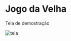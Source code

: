# Jogo da Velha

Tela de demostração

![tela](https://user-images.githubusercontent.com/53545158/126910287-a7a202c8-a0d6-4c64-91e1-5ce126891415.jpg)
